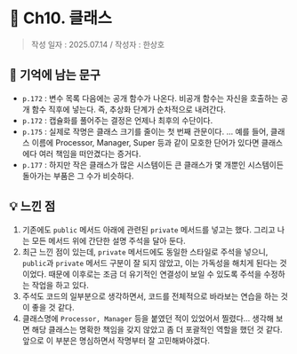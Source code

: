 # 🔖 Ch10. 클래스

> 작성 일자 : 2025.07.14 / 작성자 : 한상호

## 💫 기억에 남는 문구

- `p.172` : 변수 목록 다음에는 공개 함수가 나온다. 비공개 함수는 자신을 호출하는 공개 함수 직후에 넣는다. 즉, 추상화 단계가 순차적으로 내려간다.
- `p.172` : 캡슐화를 풀어주는 결정은 언제나 최후의 수단이다.
- `p.175` : 실제로 작명은 클래스 크기를 줄이는 첫 번째 관문이다. ... 예를 들어, 클래스 이름에 Processor, Manager, Super 등과 같이 모호한 단어가 있다면 클래스에다 여러 책임을 떠안겼다는 증거다.
- `p.177` : 하지만 작은 클래스가 많은 시스템이든 큰 클래스가 몇 개뿐인 시스템이든 돌아가는 부품은 그 수가 비슷하다.

## 💡 느낀 점

1. 기존에도 `public` 메서드 아래에 관련된 `private` 메서드를 넣고는 했다. 그리고 나는 모든 메서드 위에 간단한 설명 주석을 달아 둔다. 
2. 최근 느낀 점이 있는데, `private` 메서드에도 동일한 스타일로 주석을 넣으니, `public`과 `private` 메서드 구분이 잘 되지 않았고, 이는 가독성을 해치게 된다는 것이었다. 때문에 이후로는 조금 더 유기적인 연결성이 보일 수 있도록 주석을 수정하는 작업을 하고 있다.
3. 주석도 코드의 일부분으로 생각하면서, 코드를 전체적으로 바라보는 연습을 하는 것이 좋을 것 같다.
4. 클래스명에 `Processor, Manager` 등을 붙였던 적이 있었어서 찔렸다... 생각해 보면 해당 클래스는 명확한 책임을 갖지 않았고 좀 더 포괄적인 역할을 했던 것 같다. 앞으로 이 부분은 명심하면서 작명부터 잘 고민해봐야겠다.